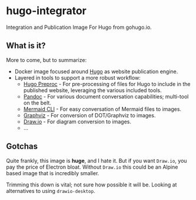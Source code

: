 # hugo-integrator

Integration and Publication Image For Hugo from gohugo.io.

## What is it?

More to come, but to summarize:

* Docker image focused around [Hugo](https://github.com/gohugoio/hugo) as website publication engine.
* Layered in tools to support a more robust workflow:
  * [Hugo Preproc](https://github.com/jason-dour/hugo-preproc) - For pre-processing of files for Hugo to include in the published website, leveraging the various included tools.
  * [Pandoc](https://github.com/jgm/pandoc) - For various document conversation capabilities; multi-tool on the belt.
  * [Mermaid CLI](https://github.com/mermaid-js/mermaid-cli) - For easy conversation of Mermaid files to images.
  * [Graphviz](https://gitlab.com/graphviz/graphviz/) - For conversion of DOT/Graphviz to images.
  * [Draw.io](https://github.com/jgraph/drawio) - For diagram conversion to images.
  * ...

## Gotchas

Quite frankly, this image is **huge**, and I hate it.  But if you want `Draw.io`, you pay the price of Electron bloat.  Without `Draw.io` this could be an Alpine based image that is incredibly smaller.

Trimming this down is vital; not sure how possible it will be.  Looking at alternatives to using `drawio-desktop`.
